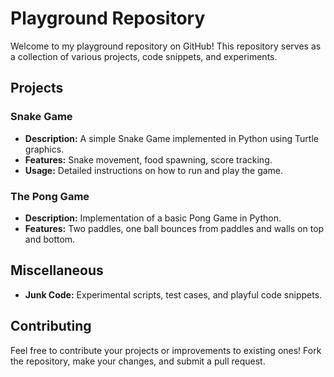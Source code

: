 
# Playground Repository

Welcome to my playground repository on GitHub! This repository serves as a collection of various projects, code snippets, and experiments.

## Projects

### Snake Game

- **Description:** A simple Snake Game implemented in Python using Turtle graphics.
- **Features:** Snake movement, food spawning, score tracking.
- **Usage:** Detailed instructions on how to run and play the game.

### The Pong Game

- **Description:** Implementation of a basic Pong Game in Python.
- **Features:** Two paddles, one ball bounces from paddles and walls on top and bottom.

## Miscellaneous

- **Junk Code:** Experimental scripts, test cases, and playful code snippets.

## Contributing

Feel free to contribute your projects or improvements to existing ones! Fork the repository, make your changes, and submit a pull request.
